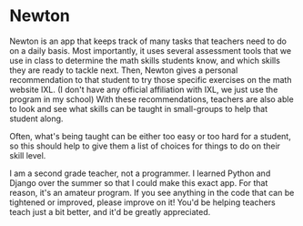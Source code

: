 # Newton
Newton is an app that keeps track of many tasks that teachers need to do on a daily basis.
Most importantly, it uses several assessment tools that we use in class to determine the math skills students know, and which skills they are ready to tackle next.
Then, Newton gives a personal recommendation to that student to try those specific exercises on the math website IXL. (I don't have any official affiliation with IXL, we just use the program in my school)
With these recommendations, teachers are also able to look and see what skills can be taught in small-groups to help that student along.

Often, what's being taught can be either too easy or too hard for a student, so this should help to give them a list of choices for things to do on their skill level.

I am a second grade teacher, not a programmer. I learned Python and Django over the summer so that I could make this exact app. For that reason, it's an amateur program.
If you see anything in the code that can be tightened or improved, please improve on it! You'd be helping teachers teach just a bit better, and it'd be greatly appreciated.
